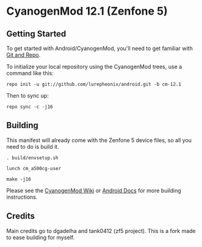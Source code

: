 CyanogenMod 12.1 (Zenfone 5)
============================

Getting Started
---------------

To get started with Android/CyanogenMod, you'll need to get
familiar with [Git and Repo](http://source.android.com/source/using-repo.html).

To initialize your local repository using the CyanogenMod trees, use a command like this:

    repo init -u git://github.com/lurepheonix/android.git -b cm-12.1

Then to sync up:

    repo sync -c -j16

Building
--------

This manifest will already come with the Zenfone 5 device files,
so all you need to do is build it.

    . build/envsetup.sh

    lunch cm_a500cg-user

    make -j16

Please see the [CyanogenMod Wiki](http://wiki.cyanogenmod.org/) or [Android Docs](https://source.android.com/source/building.html) for more building instructions.

Credits
-------
Main credits go to dgadelha and tank0412 (zf5 project). This is a fork made to ease building for myself.
